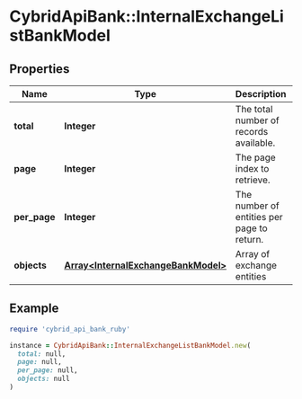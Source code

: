 # CybridApiBank::InternalExchangeListBankModel

## Properties

| Name | Type | Description | Notes |
| ---- | ---- | ----------- | ----- |
| **total** | **Integer** | The total number of records available. |  |
| **page** | **Integer** | The page index to retrieve. |  |
| **per_page** | **Integer** | The number of entities per page to return. |  |
| **objects** | [**Array&lt;InternalExchangeBankModel&gt;**](InternalExchangeBankModel.md) | Array of exchange entities |  |

## Example

```ruby
require 'cybrid_api_bank_ruby'

instance = CybridApiBank::InternalExchangeListBankModel.new(
  total: null,
  page: null,
  per_page: null,
  objects: null
)
```

